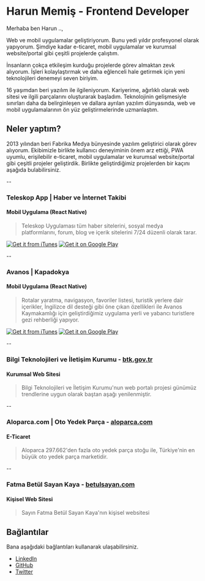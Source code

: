 # Harun Memiş - Frontend Developer

Merhaba ben Harun ..,

Web ve mobil uygulamalar geliştiriyorum. Bunu yedi yıldır profesyonel olarak yapıyorum. Şimdiye kadar e-ticaret, mobil uygulamalar ve kurumsal website/portal gibi çeşitli projelerde çalıştım.

İnsanların çokça etkileşim kurduğu projelerde görev almaktan zevk alıyorum. İşleri kolaylaştırmak ve daha eğlenceli hale getirmek için yeni teknolojileri denemeyi seven biriyim.

16 yaşımdan beri yazılım ile ilgileniyorum. Kariyerime, ağırlıklı olarak web sitesi ve ilgili parçalarını oluşturarak başladım. Teknolojinin gelişmesiyle sınırları daha da belirginleşen ve dallara ayrılan yazılım dünyasında, web ve mobil uygulamalarının ön yüz geliştirmelerinde uzmanlaştım.

## Neler yaptım?

2013 yılından beri Fabrika Medya bünyesinde yazılım geliştirici olarak görev alıyorum. Ekibimizle birlikte kullanıcı deneyiminin önem arz ettiği, PWA uyumlu, erişilebilir e-ticaret, mobil uygulamalar ve kurumsal website/portal gibi çeşitli projeler geliştirdik. Birlikte geliştirdiğimiz projelerden bir kaçını aşağıda bulabilirsiniz.

--

### Teleskop App | Haber ve İnternet Takibi

#### Mobil Uygulama (React Native)

> Teleskop Uygulaması tüm haber sitelerini, sosyal medya platformlarını, forum, blog ve içerik sitelerini 7/24 düzenli olarak tarar.

[![Get it from iTunes](https://harunmemis.com.tr/static/img/app-store-badge.svg)](https://itunes.apple.com/tr/app/teleskop/id1442063161) [![Get it on Google Play](https://harunmemis.com.tr/static/img/google-play-store-badge.svg)](https://play.google.com/store/apps/details?id=com.teleskop)

--

### Avanos | Kapadokya

#### Mobil Uygulama (React Native)

> Rotalar yaratma, navigasyon, favoriler listesi, turistik yerlere dair içerikler, İngilizce dil desteği gibi öne çıkan özellikleri ile Avanos Kaymakamlığı için geliştirdiğimiz uygulama yerli ve yabancı turistlere gezi rehberliği yapıyor.

[![Get it from iTunes](https://harunmemis.com.tr/static/img/app-store-badge.svg)](https://itunes.apple.com/tr/app/avanos-kapadokya/id1447085152) [![Get it on Google Play](https://harunmemis.com.tr/static/img/google-play-store-badge.svg)](https://play.google.com/store/apps/details?id=com.avanos)

--

### Bilgi Teknolojileri ve İletişim Kurumu - [btk.gov.tr](https://www.btk.gov.tr)

#### Kurumsal Web Sitesi

> Bilgi Teknolojileri ve İletişim Kurumu'nun web portalı projesi günümüz trendlerine uygun olarak baştan aşağı yenilenmiştir.

--

### Aloparca.com | Oto Yedek Parça - [aloparca.com](https://www.aloparca.com/)

#### E-Ticaret

> Aloparca 297.662'den fazla oto yedek parça stoğu ile, Türkiye'nin en büyük oto yedek parça marketidir.

--

### Fatma Betül Sayan Kaya - [betulsayan.com](https://www.betulsayan.com/)

#### Kişisel Web Sitesi

> Sayın Fatma Betül Sayan Kaya'nın kişisel websitesi

## Bağlantılar

Bana aşağıdaki bağlantıları kullanarak ulaşabilirsiniz.

- [LinkedIn](https://www.linkedin.com/in/harunmemis)
- [GitHub](https://github.com/h4run)
- [Twitter](https://twitter.com/h4run34)
